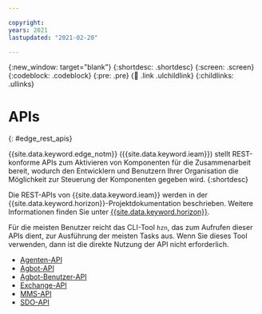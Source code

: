 ```yaml
---

copyright:
years: 2021
lastupdated: "2021-02-20"

---
```


{:new_window: target="blank"}
{:shortdesc: .shortdesc}
{:screen: .screen}
{:codeblock: .codeblock}
{:pre: .pre}
{:child: .link .ulchildlink}
{:childlinks: .ullinks}

# APIs
{: #edge_rest_apis}

{{site.data.keyword.edge_notm}} ({{site.data.keyword.ieam}}) stellt REST-konforme APIs zum Aktivieren von Komponenten für die Zusammenarbeit bereit, wodurch den Entwicklern und Benutzern Ihrer Organisation die Möglichkeit zur Steuerung der Komponenten gegeben wird.
{:shortdesc}

Die REST-APIs von {{site.data.keyword.ieam}} werden in der {{site.data.keyword.horizon}}-Projektdokumentation beschrieben. Weitere Informationen finden Sie unter [{{site.data.keyword.horizon}}](https://github.com/open-horizon).

Für die meisten Benutzer reicht das CLI-Tool `hzn`, das zum Aufrufen dieser APIs dient, zur Ausführung der meisten Tasks aus. Wenn Sie dieses Tool verwenden, dann ist die direkte Nutzung der API nicht erforderlich.

* [Agenten-API](agent_api.md)
* [Agbot-API](agbot_api.md)
* [Agbot-Benutzer-API](agbot_secure_api.html)
* [Exchange-API](exchange_swagger.html)
* [MMS-API](mms_swagger.html)
* [SDO-API](sdo_swagger.html)
